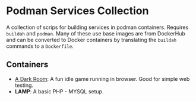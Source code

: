 # Podman Services Collection

A collection of scrips for building services in podman containers. Requires `buildah` and `podman`. Many of these use base images are from DockerHub and can be converted to Docker containers by translating the `buildah` commands to a `Dockerfile`.

## Containers

* [A Dark Room](https://github.com/doublespeakgames/adarkroom): A fun idle game running in browser. Good for simple web testing.
* **LAMP**: A basic PHP - MYSQL setup.
